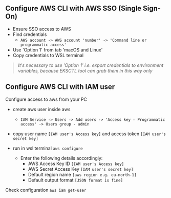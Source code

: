 
## Configure AWS CLI with AWS SSO (Single Sign-On) 

- Ensure SSO access to AWS
- Find credentials 
  - `AWS account -> AWS account 'number' -> 'Command line or programmatic access'`
- Use 'Option 1' from tab 'macOS and Linux'
- Copy credentials to WSL terminal

> *It's necessary to use 'Option 1' i.e. export credentials to environment variables, because EKSCTL tool can grab them in this way only* 

## Configure AWS CLI with IAM user
Configure access to aws from your PC

- create aws user inside aws 
  - `IAM Service -> Users -> Add users -> 'Access key - Programmatic access' -> Users group - admin`
- copy user name `[IAM user's Access key]` and access token `[IAM user's secret key]`
- run in wsl terminal `aws configure`

  - Enter the following details accordingly:
    - AWS Access Key ID `[IAM user's Access key]`
    - AWS Secret Access Key `[IAM user's secret key]`
    - Default region name `[aws region e.g. eu-north-1]`
    - Default output format `[JSON format is fine]`

Check configuration `aws iam get-user`